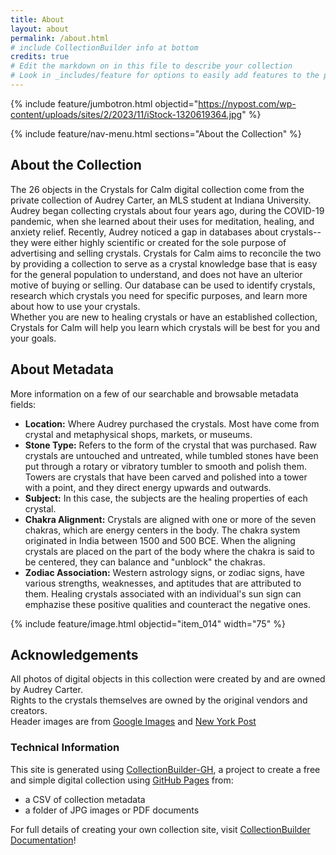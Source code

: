 ```yaml
---
title: About
layout: about
permalink: /about.html
# include CollectionBuilder info at bottom
credits: true
# Edit the markdown on in this file to describe your collection
# Look in _includes/feature for options to easily add features to the page
---
```


{% include feature/jumbotron.html objectid="https://nypost.com/wp-content/uploads/sites/2/2023/11/iStock-1320619364.jpg" %}

{% include feature/nav-menu.html sections="About the Collection" %}

## About the Collection

The 26 objects in the Crystals for Calm digital collection come from the private collection of Audrey Carter, an MLS student at Indiana University. Audrey began collecting crystals about four years ago, during the COVID-19 pandemic, when she learned about their uses for meditation, healing, and anxiety relief. Recently, Audrey noticed a gap in databases about crystals--they were either highly scientific or created for the sole purpose of advertising and selling crystals. Crystals for Calm aims to reconcile the two by providing a collection to serve as a crystal knowledge base that is easy for the general population to understand, and does not have an ulterior motive of buying or selling. Our database can be used to identify crystals, research which crystals you need for specific purposes, and learn more about how to use your crystals.    
Whether you are new to healing crystals or have an established collection, Crystals for Calm will help you learn which crystals will be best for you and your goals.  

## About Metadata  
More information on a few of our searchable and browsable metadata fields:

* **Location:** Where Audrey purchased the crystals. Most have come from crystal and metaphysical shops, markets, or museums.
* **Stone Type:** Refers to the form of the crystal that was purchased. Raw crystals are untouched and untreated, while tumbled stones have been put through a rotary or vibratory tumbler to smooth and polish them. Towers are crystals that have been carved and polished into a tower with a point, and they direct energy upwards and outwards.
* **Subject:** In this case, the subjects are the healing properties of each crystal.
* **Chakra Alignment:** Crystals are aligned with one or more of the seven chakras, which are energy centers in the body. The chakra system originated in India between 1500 and 500 BCE. When the aligning crystals are placed on the part of the body where the chakra is said to be centered, they can balance and "unblock" the chakras.
* **Zodiac Association:** Western astrology signs, or zodiac signs, have various strengths, weaknesses, and aptitudes that are attributed to them. Healing crystals associated with an individual's sun sign can emphazise these positive qualities and counteract the negative ones.

{% include feature/image.html objectid="item_014" width="75" %}  

## Acknowledgements
All photos of digital objects in this collection were created by and are owned by Audrey Carter.  
Rights to the crystals themselves are owned by the original vendors and creators.  
Header images are from [Google Images](https://media.istockphoto.com/id/1318237729/photo/rose-quartz-and-healing-crystals.jpg?s=612x612&w=0&k=20&c=PuUirvE12VUp8VONPlatyFiVPeQp_9381ofbWzLiznU=) and [New York Post](https://nypost.com/wp-content/uploads/sites/2/2023/11/iStock-1320619364.jpg)  

### Technical Information

This site is generated using [CollectionBuilder-GH](https://collectionbuilding.github.io/gh/), a project to create a free and simple digital collection using [GitHub Pages](https://pages.github.com/) from: 

- a CSV of collection metadata
- a folder of JPG images or PDF documents

For full details of creating your own collection site, visit [CollectionBuilder Documentation](https://collectionbuilder.github.io/cb-docs/)!
